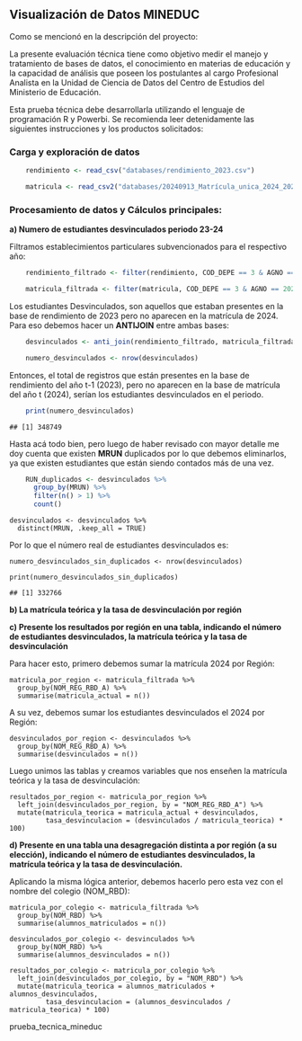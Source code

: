 ## Visualización de Datos MINEDUC

Como se mencionó en la descripción del proyecto:

La presente evaluación técnica tiene como objetivo medir el manejo y tratamiento de bases de datos, el conocimiento en materias de educación y la capacidad de análisis que poseen los postulantes al cargo Profesional Analista en la Unidad de Ciencia de Datos del Centro de Estudios del Ministerio de Educación.

Esta prueba técnica debe desarrollarla utilizando el lenguaje de programación R y Powerbi. Se recomienda leer detenidamente las siguientes instrucciones y los productos solicitados:

### Carga y exploración de datos
```r
    rendimiento <- read_csv("databases/rendimiento_2023.csv")
```
```r
    matricula <- read_csv2("databases/20240913_Matrícula_unica_2024_20240430_WEB.CSV")
```
    
### Procesamiento de datos y Cálculos principales:

**a) Numero de estudiantes desvinculados periodo 23-24**

Filtramos establecimientos particulares subvencionados para el respectivo año:

```r
    rendimiento_filtrado <- filter(rendimiento, COD_DEPE == 3 & AGNO == 2023)
```
```r
    matricula_filtrada <- filter(matricula, COD_DEPE == 3 & AGNO == 2024)
```
Los estudiantes Desvinculados, son aquellos que estaban presentes en la base de rendimiento de 2023 pero no aparecen en la matrícula de 2024. Para eso debemos hacer un **ANTIJOIN** entre ambas bases:

```r
    desvinculados <- anti_join(rendimiento_filtrado, matricula_filtrada, by = "MRUN")
```
```r
    numero_desvinculados <- nrow(desvinculados)
```
Entonces, el total de registros que están presentes en la base de rendimiento del año t-1 (2023), pero no aparecen en la base de matrícula del año t (2024), serían los estudiantes desvinculados en el periodo.

```r
    print(numero_desvinculados)
```
    ## [1] 348749

Hasta acá todo bien, pero luego de haber revisado con mayor detalle me doy cuenta que existen **MRUN** duplicados por lo que debemos eliminarlos, ya que existen estudiantes que están siendo contados más de una vez.

```r
    RUN_duplicados <- desvinculados %>%
      group_by(MRUN) %>%
      filter(n() > 1) %>%
      count()
```
    desvinculados <- desvinculados %>%
      distinct(MRUN, .keep_all = TRUE)

Por lo que el número real de estudiantes desvinculados es:

    numero_desvinculados_sin_duplicados <- nrow(desvinculados)

    print(numero_desvinculados_sin_duplicados)

    ## [1] 332766

**b) La matrícula teórica y la tasa de desvinculación por región**

**c) Presente los resultados por región en una tabla, indicando el
número de estudiantes desvinculados, la matrícula teórica y la tasa de
desvinculación**

Para hacer esto, primero debemos sumar la matrícula 2024 por Región:

    matricula_por_region <- matricula_filtrada %>%
      group_by(NOM_REG_RBD_A) %>%
      summarise(matricula_actual = n())

A su vez, debemos sumar los estudiantes desvinculados el 2024 por
Región:

    desvinculados_por_region <- desvinculados %>%
      group_by(NOM_REG_RBD_A) %>%
      summarise(desvinculados = n())

Luego unimos las tablas y creamos variables que nos enseñen la matrícula
teórica y la tasa de desvinculación:

    resultados_por_region <- matricula_por_region %>%
      left_join(desvinculados_por_region, by = "NOM_REG_RBD_A") %>% 
      mutate(matricula_teorica = matricula_actual + desvinculados,
             tasa_desvinculacion = (desvinculados / matricula_teorica) * 100)

**d) Presente en una tabla una desagregación distinta a por región (a su
elección), indicando el número de estudiantes desvinculados, la
matrícula teórica y la tasa de desvinculación.**

Aplicando la misma lógica anterior, debemos hacerlo pero esta vez con el
nombre del colegio (NOM\_RBD):

    matricula_por_colegio <- matricula_filtrada %>% 
      group_by(NOM_RBD) %>% 
      summarise(alumnos_matriculados = n())

    desvinculados_por_colegio <- desvinculados %>%
      group_by(NOM_RBD) %>%
      summarise(alumnos_desvinculados = n())

    resultados_por_colegio <- matricula_por_colegio %>%
      left_join(desvinculados_por_colegio, by = "NOM_RBD") %>% 
      mutate(matricula_teorica = alumnos_matriculados + alumnos_desvinculados,
             tasa_desvinculacion = (alumnos_desvinculados / matricula_teorica) * 100)

prueba\_tecnica\_mineduc
